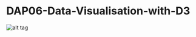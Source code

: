 # DAP06-Data-Visualisation-with-D3

![alt tag](http://ghunt03.github.io/DAProjects/DAP06/version1.png)
